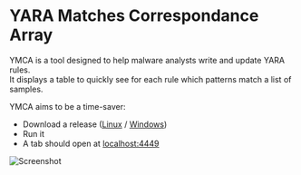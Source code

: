 # YARA Matches Correspondance Array

YMCA is a tool designed to help malware analysts write and update YARA rules.  
It displays a table to quickly see for each rule which patterns match a list of samples.

YMCA aims to be a time-saver:
- Download a release ([Linux](https://github.com/m0n4/YARA-Matches-Correspondance-Array/releases/tag/Linux) / [Windows](https://github.com/m0n4/YARA-Matches-Correspondance-Array/releases/tag/Windows))
- Run it
- A tab should open at [localhost:4449](http://localhost:4449/)

![Screenshot](https://user-images.githubusercontent.com/29152432/151853523-c7154cc9-38e2-4124-a719-6b82ef466c9f.png)
